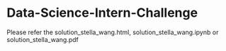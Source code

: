 # Data-Science-Intern-Challenge

Please refer the solution_stella_wang.html, solution_stella_wang.ipynb or solution_stella_wang.pdf

